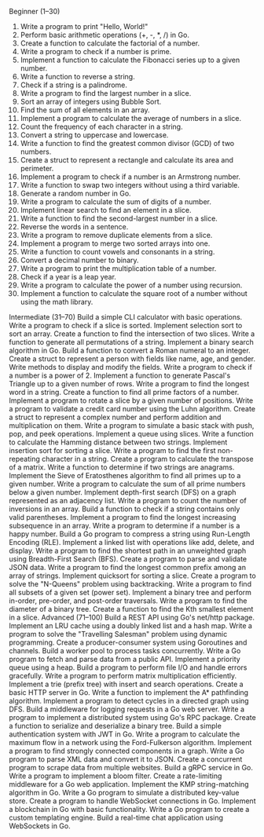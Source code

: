 Beginner (1–30)
1. Write a program to print "Hello, World!"
2. Perform basic arithmetic operations (+, -, *, /) in Go.
3. Create a function to calculate the factorial of a number.
4. Write a program to check if a number is prime.
5. Implement a function to calculate the Fibonacci series up to a given number.
6. Write a function to reverse a string.
7. Check if a string is a palindrome.
8. Write a program to find the largest number in a slice.
9. Sort an array of integers using Bubble Sort.
10. Find the sum of all elements in an array.
11. Implement a program to calculate the average of numbers in a slice.
12. Count the frequency of each character in a string.
13. Convert a string to uppercase and lowercase.
14. Write a function to find the greatest common divisor (GCD) of two numbers.
15. Create a struct to represent a rectangle and calculate its area and perimeter.
16. Implement a program to check if a number is an Armstrong number.
17. Write a function to swap two integers without using a third variable.
18. Generate a random number in Go.
19. Write a program to calculate the sum of digits of a number.
20. Implement linear search to find an element in a slice.
21. Write a function to find the second-largest number in a slice.
22. Reverse the words in a sentence.
23. Write a program to remove duplicate elements from a slice.
24. Implement a program to merge two sorted arrays into one.
25. Write a function to count vowels and consonants in a string.
26. Convert a decimal number to binary.
27. Write a program to print the multiplication table of a number.
28. Check if a year is a leap year.
29. Write a program to calculate the power of a number using recursion.
30. Implement a function to calculate the square root of a number without using the math library.

Intermediate (31–70)
Build a simple CLI calculator with basic operations.
Write a program to check if a slice is sorted.
Implement selection sort to sort an array.
Create a function to find the intersection of two slices.
Write a function to generate all permutations of a string.
Implement a binary search algorithm in Go.
Build a function to convert a Roman numeral to an integer.
Create a struct to represent a person with fields like name, age, and gender. Write methods to display and modify the fields.
Write a program to check if a number is a power of 2.
Implement a function to generate Pascal's Triangle up to a given number of rows.
Write a program to find the longest word in a string.
Create a function to find all prime factors of a number.
Implement a program to rotate a slice by a given number of positions.
Write a program to validate a credit card number using the Luhn algorithm.
Create a struct to represent a complex number and perform addition and multiplication on them.
Write a program to simulate a basic stack with push, pop, and peek operations.
Implement a queue using slices.
Write a function to calculate the Hamming distance between two strings.
Implement insertion sort for sorting a slice.
Write a program to find the first non-repeating character in a string.
Create a program to calculate the transpose of a matrix.
Write a function to determine if two strings are anagrams.
Implement the Sieve of Eratosthenes algorithm to find all primes up to a given number.
Write a program to calculate the sum of all prime numbers below a given number.
Implement depth-first search (DFS) on a graph represented as an adjacency list.
Write a program to count the number of inversions in an array.
Build a function to check if a string contains only valid parentheses.
Implement a program to find the longest increasing subsequence in an array.
Write a program to determine if a number is a happy number.
Build a Go program to compress a string using Run-Length Encoding (RLE).
Implement a linked list with operations like add, delete, and display.
Write a program to find the shortest path in an unweighted graph using Breadth-First Search (BFS).
Create a program to parse and validate JSON data.
Write a program to find the longest common prefix among an array of strings.
Implement quicksort for sorting a slice.
Create a program to solve the "N-Queens" problem using backtracking.
Write a program to find all subsets of a given set (power set).
Implement a binary tree and perform in-order, pre-order, and post-order traversals.
Write a program to find the diameter of a binary tree.
Create a function to find the Kth smallest element in a slice.
Advanced (71–100)
Build a REST API using Go's net/http package.
Implement an LRU cache using a doubly linked list and a hash map.
Write a program to solve the "Travelling Salesman" problem using dynamic programming.
Create a producer-consumer system using Goroutines and channels.
Build a worker pool to process tasks concurrently.
Write a Go program to fetch and parse data from a public API.
Implement a priority queue using a heap.
Build a program to perform file I/O and handle errors gracefully.
Write a program to perform matrix multiplication efficiently.
Implement a trie (prefix tree) with insert and search operations.
Create a basic HTTP server in Go.
Write a function to implement the A* pathfinding algorithm.
Implement a program to detect cycles in a directed graph using DFS.
Build a middleware for logging requests in a Go web server.
Write a program to implement a distributed system using Go's RPC package.
Create a function to serialize and deserialize a binary tree.
Build a simple authentication system with JWT in Go.
Write a program to calculate the maximum flow in a network using the Ford-Fulkerson algorithm.
Implement a program to find strongly connected components in a graph.
Write a Go program to parse XML data and convert it to JSON.
Create a concurrent program to scrape data from multiple websites.
Build a gRPC service in Go.
Write a program to implement a bloom filter.
Create a rate-limiting middleware for a Go web application.
Implement the KMP string-matching algorithm in Go.
Write a Go program to simulate a distributed key-value store.
Create a program to handle WebSocket connections in Go.
Implement a blockchain in Go with basic functionality.
Write a Go program to create a custom templating engine.
Build a real-time chat application using WebSockets in Go.